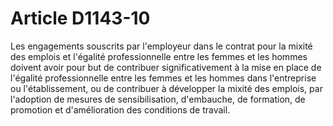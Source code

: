 # Article D1143-10

Les engagements souscrits par l'employeur dans le contrat pour la mixité des emplois et l'égalité professionnelle entre les femmes et les hommes doivent avoir pour but de contribuer significativement à la mise en place de l'égalité professionnelle entre les femmes et les hommes dans l'entreprise ou l'établissement, ou de contribuer à développer la mixité des emplois, par l'adoption de mesures de sensibilisation, d'embauche, de formation, de promotion et d'amélioration des conditions de travail.